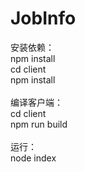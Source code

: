 # JobInfo

安装依赖：
<br>
npm install
<br>
cd client
<br>
npm install
<br><br>
编译客户端：
<br>
cd client
<br>
npm run build
<br><br>
运行：
<br>
node index

